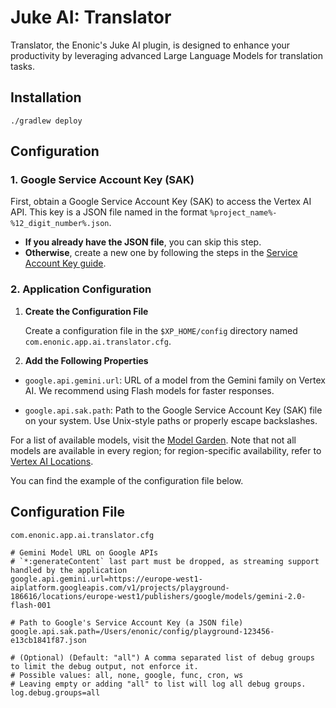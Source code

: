 # Juke AI: Translator

Translator, the Enonic's Juke AI plugin, is designed to enhance your productivity by leveraging advanced Large Language Models for translation tasks.

## Installation

```shell
./gradlew deploy
```

## Configuration

### 1. Google Service Account Key (SAK)

First, obtain a Google Service Account Key (SAK) to access the Vertex AI API. This key is a JSON file named in the format `%project_name%-%12_digit_number%.json`.

- **If you already have the JSON file**, you can skip this step.
- **Otherwise**, create a new one by following the steps in the [Service Account Key guide](docs/SERVICE_ACCOUNT_KEY.MD).


### 2. Application Configuration

1. **Create the Configuration File**

    Create a configuration file in the `$XP_HOME/config` directory named `com.enonic.app.ai.translator.cfg`.

2. **Add the Following Properties**
  - `google.api.gemini.url`: URL of a model from the Gemini family on Vertex AI. We recommend using Flash models for faster responses.

  - `google.api.sak.path`: Path to the Google Service Account Key (SAK) file on your system. Use Unix-style paths or properly escape backslashes.

For a list of available models, visit the [Model Garden](https://console.cloud.google.com/vertex-ai/model-garden). Note that not all models are available in every region; for region-specific availability, refer to [Vertex AI Locations](https://cloud.google.com/vertex-ai/docs/general/locations).

You can find the example of the configuration file below.

## Configuration File

`com.enonic.app.ai.translator.cfg`
```properties
# Gemini Model URL on Google APIs
# `*:generateContent` last part must be dropped, as streaming support handled by the application
google.api.gemini.url=https://europe-west1-aiplatform.googleapis.com/v1/projects/playground-186616/locations/europe-west1/publishers/google/models/gemini-2.0-flash-001

# Path to Google's Service Account Key (a JSON file)
google.api.sak.path=/Users/enonic/config/playground-123456-e13cb1841f87.json

# (Optional) (Default: "all") A comma separated list of debug groups to limit the debug output, not enforce it.
# Possible values: all, none, google, func, cron, ws
# Leaving empty or adding "all" to list will log all debug groups.
log.debug.groups=all
```
